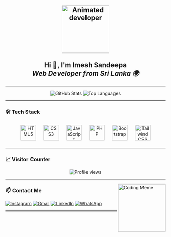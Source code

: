 <h2 align="center">
  <img src="https://raw.githubusercontent.com/7oSkaaa/7oSkaaa/main/Images/about_me.gif" height="150" alt="Animated developer" /><br><br>
  Hi 👋, I'm <strong>Imesh Sandeepa</strong><br />
  <em>Web Developer from Sri Lanka 🌍</em>
</h2>

---

<div align="center">

![GitHub Stats](https://github-readme-stats.vercel.app/api?username=imeshsan2008&show_icons=true&count_private=true&theme=dracula&hide_border=false)
![Top Languages](https://github-readme-stats.vercel.app/api/top-langs?username=imeshsan2008&layout=compact&langs_count=6&theme=dracula&hide_border=false)

</div>

---

### 🛠️ Tech Stack
<div align="center"> <img src="https://cdn.jsdelivr.net/gh/devicons/devicon/icons/html5/html5-original.svg" height="48" alt="HTML5" style="margin: 10px;" /> <img src="https://cdn.jsdelivr.net/gh/devicons/devicon/icons/css3/css3-original.svg" height="48" alt="CSS3" style="margin: 10px;" /> <img src="https://cdn.jsdelivr.net/gh/devicons/devicon/icons/javascript/javascript-original.svg" height="48" alt="JavaScript" style="margin: 10px;" /> <img src="https://cdn.jsdelivr.net/gh/devicons/devicon/icons/php/php-original.svg" height="48" alt="PHP" style="margin: 10px;" /> <img src="https://cdn.jsdelivr.net/gh/devicons/devicon/icons/bootstrap/bootstrap-original.svg" height="48" alt="Bootstrap" style="margin: 10px;" /> <img src="https://upload.wikimedia.org/wikipedia/commons/d/d5/Tailwind_CSS_Logo.svg" height="48" alt="Tailwind CSS" style="margin: 10px;" /> </div>

---

### 📈 Visitor Counter

<div align="center">
  <img src="https://profile-counter.glitch.me/imeshsan2008/count.svg" alt="Profile views" />
</div>

---

<img align="right" src="https://i.imgflip.com/65efzo.gif" height="150" alt="Coding Meme" />

### 📫 Contact Me

<div align="left">

[![Instagram](https://img.shields.io/badge/Instagram-E4405F?style=for-the-badge&logo=instagram&logoColor=white)](https://www.instagram.com/imeshsan2008/)
[![Gmail](https://img.shields.io/badge/Gmail-D14836?style=for-the-badge&logo=gmail&logoColor=white)](mailto:imeshbota0@gmail.com)
[![LinkedIn](https://img.shields.io/badge/LinkedIn-0077B5?style=for-the-badge&logo=linkedin&logoColor=white)](https://www.linkedin.com/in/imeshsan2008/)
[![WhatsApp](https://img.shields.io/badge/WhatsApp-25D366?style=for-the-badge&logo=whatsapp&logoColor=white)](https://wa.me/94768902513?text=Hello%20from%20GitHub!)

</div>

---

<br clear="both" />
